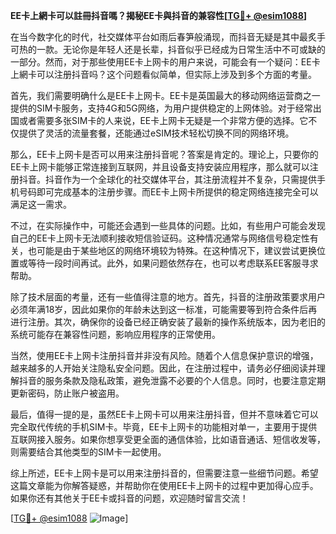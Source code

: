 **EE卡上網卡可以註冊抖音嗎？揭秘EE卡與抖音的兼容性[[TG💪+ @esim1088](https://t.me/s/esim1088)]**

在当今数字化的时代，社交媒体平台如雨后春笋般涌现，而抖音无疑是其中最炙手可热的一款。无论你是年轻人还是长辈，抖音似乎已经成为日常生活中不可或缺的一部分。然而，对于那些使用EE卡上网卡的用户来说，可能会有一个疑问：EE卡上網卡可以注册抖音吗？这个问题看似简单，但实际上涉及到多个方面的考量。

首先，我们需要明确什么是EE卡上网卡。EE卡是英国最大的移动网络运营商之一提供的SIM卡服务，支持4G和5G网络，为用户提供稳定的上网体验。对于经常出国或者需要多张SIM卡的人来说，EE卡上网卡无疑是一个非常方便的选择。它不仅提供了灵活的流量套餐，还能通过eSIM技术轻松切换不同的网络环境。

那么，EE卡上网卡是否可以用来注册抖音呢？答案是肯定的。理论上，只要你的EE卡上网卡能够正常连接到互联网，并且设备支持安装应用程序，那么就可以注册抖音。抖音作为一个全球化的社交媒体平台，其注册流程并不复杂，只需提供手机号码即可完成基本的注册步骤。而EE卡上网卡所提供的稳定网络连接完全可以满足这一需求。

不过，在实际操作中，可能还会遇到一些具体的问题。比如，有些用户可能会发现自己的EE卡上网卡无法顺利接收短信验证码。这种情况通常与网络信号稳定性有关，也可能是由于某些地区的网络环境较为特殊。在这种情况下，建议尝试更换位置或等待一段时间再试。此外，如果问题依然存在，也可以考虑联系EE客服寻求帮助。

除了技术层面的考量，还有一些值得注意的地方。首先，抖音的注册政策要求用户必须年满18岁，因此如果你的年龄未达到这一标准，可能需要等到符合条件后再进行注册。其次，确保你的设备已经正确安装了最新的操作系统版本，因为老旧的系统可能存在兼容性问题，影响应用程序的正常使用。

当然，使用EE卡上网卡注册抖音并非没有风险。随着个人信息保护意识的增强，越来越多的人开始关注隐私安全问题。因此，在注册过程中，请务必仔细阅读并理解抖音的服务条款及隐私政策，避免泄露不必要的个人信息。同时，也要注意定期更新密码，防止账户被盗用。

最后，值得一提的是，虽然EE卡上网卡可以用来注册抖音，但并不意味着它可以完全取代传统的手机SIM卡。毕竟，EE卡上网卡的功能相对单一，主要用于提供互联网接入服务。如果你想享受更全面的通信体验，比如语音通话、短信收发等，则需要结合其他类型的SIM卡一起使用。

综上所述，EE卡上网卡是可以用来注册抖音的，但需要注意一些细节问题。希望这篇文章能为你解答疑惑，并帮助你在使用EE卡上网卡的过程中更加得心应手。如果你还有其他关于EE卡或抖音的问题，欢迎随时留言交流！

[[TG💪+ @esim1088](https://t.me/s/esim1088) ![Image](https://i.postimg.cc/4NQfJmqS/Snipaste-2025-05-13-00-14-12.png)]